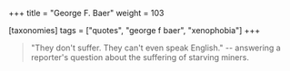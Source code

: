 +++
title = "George F. Baer"
weight = 103

[taxonomies]
tags = ["quotes", "george f baer", "xenophobia"]
+++

> "They don't suffer. They can't even speak English."
-- answering a reporter's question about the suffering of starving miners.
